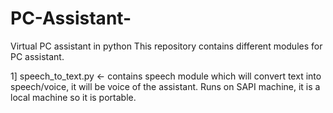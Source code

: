 # PC-Assistant-
Virtual PC assistant in python
This repository contains different modules for PC assistant.

1] speech_to_text.py <- contains speech module which will convert text into speech/voice, it will be voice of the assistant.
                         Runs on SAPI machine, it is a local machine so it is portable.
